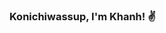 ### Konichiwassup, I'm Khanh! :v:

<!--
**bxokhxnhle/bxokhxnhle** is a ✨ _special_ ✨ repository because its `README.md` (this file) appears on your GitHub profile.

Here are some ideas to get you started:


:seedling: she/her
:cactus: I'm a UI/UX design enthusiast driven by the idea of integrating technology and healthcare to unveil novel solutions to global health challenges
🦾 Currently majoring in Biomedical Engineering at UWaterloo 
:milky_way: Seeking Summer 2021 co-op opportunities where I can gain hands-on experiences in designing and developing meaningful products!
